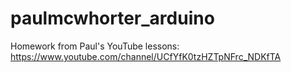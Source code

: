 # paulmcwhorter_arduino
Homework from Paul's YouTube lessons: https://www.youtube.com/channel/UCfYfK0tzHZTpNFrc_NDKfTA
